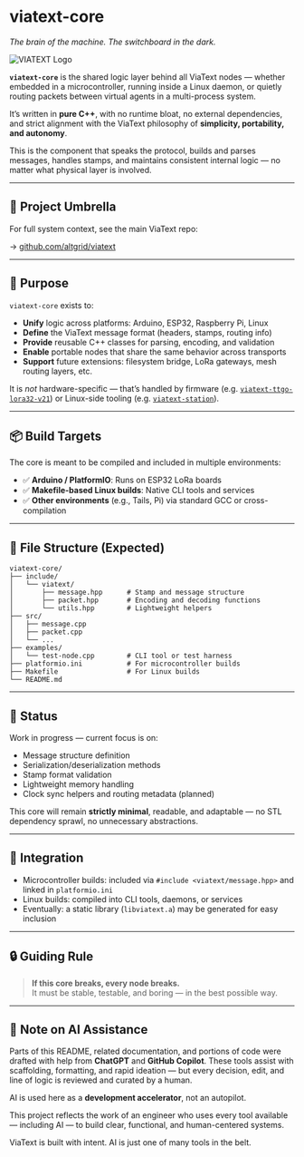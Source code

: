 # viatext-core

*The brain of the machine. The switchboard in the dark.*

![VIATEXT Logo](../viatext.png)

**`viatext-core`** is the shared logic layer behind all ViaText nodes — whether embedded in a microcontroller, running inside a Linux daemon, or quietly routing packets between virtual agents in a multi-process system.

It’s written in **pure C++**, with no runtime bloat, no external dependencies, and strict alignment with the ViaText philosophy of **simplicity, portability, and autonomy**.

This is the component that speaks the protocol, builds and parses messages, handles stamps, and maintains consistent internal logic — no matter what physical layer is involved.

---

## 🔗 Project Umbrella

For full system context, see the main ViaText repo:

→ [github.com/altgrid/viatext](https://github.com/altgrid/viatext)

---

## 🎯 Purpose

`viatext-core` exists to:

- **Unify** logic across platforms: Arduino, ESP32, Raspberry Pi, Linux
- **Define** the ViaText message format (headers, stamps, routing info)
- **Provide** reusable C++ classes for parsing, encoding, and validation
- **Enable** portable nodes that share the same behavior across transports
- **Support** future extensions: filesystem bridge, LoRa gateways, mesh routing layers, etc.

It is *not* hardware-specific — that’s handled by firmware (e.g. [`viatext-ttgo-lora32-v21`](https://github.com/altgrid/viatext-ttgo-lora32-v21)) or Linux-side tooling (e.g. [`viatext-station`](https://github.com/altgrid/viatext-station)).

---

## 📦 Build Targets

The core is meant to be compiled and included in multiple environments:

- ✅ **Arduino / PlatformIO**: Runs on ESP32 LoRa boards
- ✅ **Makefile-based Linux builds**: Native CLI tools and services
- ✅ **Other environments** (e.g., Tails, Pi) via standard GCC or cross-compilation

---

## 🧱 File Structure (Expected)

```
viatext-core/
├── include/
│   └── viatext/
│       ├── message.hpp      # Stamp and message structure
│       ├── packet.hpp       # Encoding and decoding functions
│       └── utils.hpp        # Lightweight helpers
├── src/
│   ├── message.cpp
│   ├── packet.cpp
│   └── ...
├── examples/
│   └── test-node.cpp        # CLI tool or test harness
├── platformio.ini           # For microcontroller builds
├── Makefile                 # For Linux builds
└── README.md
```

---

## 🚧 Status

Work in progress — current focus is on:

- Message structure definition
- Serialization/deserialization methods
- Stamp format validation
- Lightweight memory handling
- Clock sync helpers and routing metadata (planned)

This core will remain **strictly minimal**, readable, and adaptable — no STL dependency sprawl, no unnecessary abstractions.

---

## 🔧 Integration

- Microcontroller builds: included via `#include <viatext/message.hpp>` and linked in `platformio.ini`
- Linux builds: compiled into CLI tools, daemons, or services
- Eventually: a static library (`libviatext.a`) may be generated for easy inclusion

---

## 🔒 Guiding Rule

> **If this core breaks, every node breaks.**  
> It must be stable, testable, and boring — in the best possible way.

---

## 🤖 Note on AI Assistance

Parts of this README, related documentation, and portions of code were drafted with help from **ChatGPT** and **GitHub Copilot**. These tools assist with scaffolding, formatting, and rapid ideation — but every decision, edit, and line of logic is reviewed and curated by a human.

AI is used here as a **development accelerator**, not an autopilot.

This project reflects the work of an engineer who uses every tool available — including AI — to build clear, functional, and human-centered systems.

ViaText is built with intent. AI is just one of many tools in the belt.
